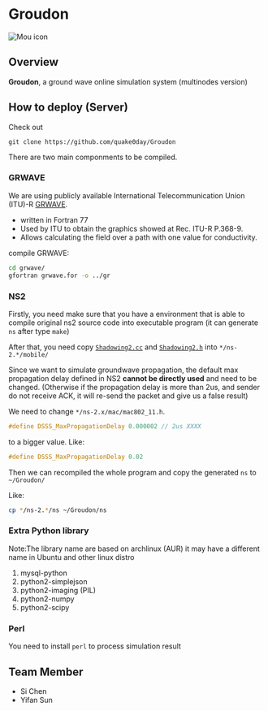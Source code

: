 Groudon
====
![Mou icon](http://www.animalhi.com/thumbnails/detail/20121026/pokemon%20black%20background%20groudon%201680x1050%20wallpaper_www.animalhi.com_60.jpg)


## Overview
**Groudon**, a ground wave online simulation system (multinodes version)


## How to deploy (Server)

Check out 

	git clone https://github.com/quake0day/Groudon


There are two main componments to be compiled.

### GRWAVE
We are using publicly available International Telecommunication Union (ITU)-R [GRWAVE](https://www.itu.int/en/ITU-R/study-groups/rsg3/Pages/iono-tropo-spheric.aspx).

* written in Fortran 77
* Used by ITU to obtain the graphics showed at Rec. ITU-R P.368-9.
* Allows calculating the field over a path with one value for conductivity.


compile GRWAVE:
```sh
cd grwave/
gfortran grwave.for -o ../gr
```


### NS2
Firstly, you need make sure that you have a environment that is able to compile original ns2 source code into executable program (it can generate `ns` after type `make`)

After that, you need copy [`Shadowing2.cc`][sw2c] and [`Shadowing2.h`][sw2h] into `*/ns-2.*/mobile/`

[sw2c]: https://github.com/quake0day/grns2/blob/master/aur-ns-allinone/src/ns-allinone-2.34/ns-2.34/mobile/Shadowing2.cc  "download"
[sw2h]: https://github.com/quake0day/grns2/blob/master/aur-ns-allinone/src/ns-allinone-2.34/ns-2.34/mobile/Shadowing2.h  "download"

Since we want to simulate groundwave propagation, the default max propagation delay defined in NS2 **cannot be directly used** and need to be changed. (Otherwise if the propagation delay is more than 2us, and sender do not receive ACK, it will re-send the packet and give us a false result)

We need to change `*/ns-2.x/mac/mac802_11.h`.
```c
#define DSSS_MaxPropagationDelay 0.000002 // 2us XXXX
```
to a bigger value. Like:
```c	
#define DSSS_MaxPropagationDelay 0.02
```
Then we can recompiled the whole program and copy the generated `ns` to `~/Groudon/`

Like:
```sh
cp */ns-2.*/ns ~/Groudon/ns
```

### Extra Python library
Note:The library name are based on archlinux (AUR) it may have a different name in Ubuntu and other linux distro

1. mysql-python
2. python2-simplejson
3. python2-imaging (PIL) 
4. python2-numpy
5. python2-scipy

### Perl
You need to install `perl` to process simulation result


## Team Member

* Si Chen
* Yifan Sun
